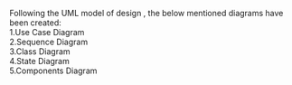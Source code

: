 Following the UML model of design , the below mentioned diagrams have been created:<br/>
	1.Use Case Diagram<br/>
	2.Sequence Diagram<br/>
	3.Class Diagram<br/>
	4.State Diagram<br/>
	5.Components Diagram<br/>

